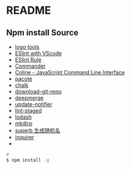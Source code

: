 # README

## Npm install Source

- [logo tools](https://www.npmjs.com/package/figlet)
- [ESlint with VScode](https://marketplace.visualstudio.com/items?itemName=dbaeumer.vscode-eslint)
- [ESlint Rule](http://eslint.cn/docs/rules/)
- [Commander](https://www.npmjs.com/package/commander)
- [Coline - JavaScript Command Line Interface](https://www.npmjs.com/package/coline)
- [pacote](https://www.npmjs.com/package/pacote)
- [chalk](https://www.npmjs.com/package/chalk)
- [download-git-repo](https://www.npmjs.com/package/download-git-repo)
- [deepmerge](https://www.npmjs.com/package/deepmerge)
- [update-notifier](https://www.npmjs.com/package/update-notifier)
- [lint-staged](https://www.npmjs.com/package/lint-staged)
- [lodash](https://www.npmjs.com/package/lodash)
- [mkdirp](https://www.npmjs.com/package/mkdirp)
- [superb 生成随机名](https://www.npmjs.com/package/superb)
- [inquirer](https://www.npmjs.com/package/inquirer)
- 
```sh
#
$ npm install -g
```